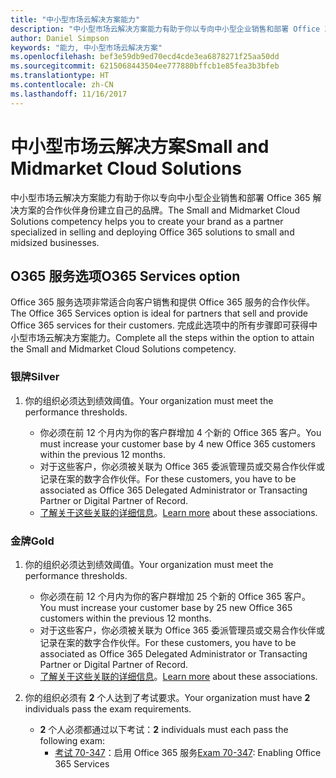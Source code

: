 ```yaml
---
title: "中小型市场云解决方案能力"
description: "中小型市场云解决方案能力有助于你以专向中小型企业销售和部署 Office 365 解决方案的合作伙伴身份建立自己的品牌。"
author: Daniel Simpson
keywords: "能力, 中小型市场云解决方案"
ms.openlocfilehash: bef3e59db9ed70ecd4cde3ea6878271f25aa50dd
ms.sourcegitcommit: 6215068443504ee777880bffcb1e85fea3b3bfeb
ms.translationtype: HT
ms.contentlocale: zh-CN
ms.lasthandoff: 11/16/2017
---
```

# <a name="small-and-midmarket-cloud-solutions"></a><span data-ttu-id="c2de2-104">中小型市场云解决方案</span><span class="sxs-lookup"><span data-stu-id="c2de2-104">Small and Midmarket Cloud Solutions</span></span> 
<span data-ttu-id="c2de2-105">中小型市场云解决方案能力有助于你以专向中小型企业销售和部署 Office 365 解决方案的合作伙伴身份建立自己的品牌。</span><span class="sxs-lookup"><span data-stu-id="c2de2-105">The Small and Midmarket Cloud Solutions competency helps you to create your brand as a partner specialized in selling and deploying Office 365 solutions to small and midsized businesses.</span></span>

## <a name="o365-services-option"></a><span data-ttu-id="c2de2-106">O365 服务选项</span><span class="sxs-lookup"><span data-stu-id="c2de2-106">O365 Services option</span></span>
<span data-ttu-id="c2de2-107">Office 365 服务选项非常适合向客户销售和提供 Office 365 服务的合作伙伴。</span><span class="sxs-lookup"><span data-stu-id="c2de2-107">The Office 365 Services option is ideal for partners that sell and provide Office 365 services for their customers.</span></span> <span data-ttu-id="c2de2-108">完成此选项中的所有步骤即可获得中小型市场云解决方案能力。</span><span class="sxs-lookup"><span data-stu-id="c2de2-108">Complete all the steps within the option to attain the Small and Midmarket Cloud Solutions competency.</span></span>

### <a name="silver"></a><span data-ttu-id="c2de2-109">银牌</span><span class="sxs-lookup"><span data-stu-id="c2de2-109">Silver</span></span>
1. <span data-ttu-id="c2de2-110">你的组织必须达到绩效阈值。</span><span class="sxs-lookup"><span data-stu-id="c2de2-110">Your organization must meet the performance thresholds.</span></span>
    
    - <span data-ttu-id="c2de2-111">你必须在前 12 个月内为你的客户群增加 4 个新的 Office 365 客户。</span><span class="sxs-lookup"><span data-stu-id="c2de2-111">You must increase your customer base by 4 new Office 365 customers within the previous 12 months.</span></span>
    - <span data-ttu-id="c2de2-112">对于这些客户，你必须被关联为 Office 365 委派管理员或交易合作伙伴或记录在案的数字合作伙伴。</span><span class="sxs-lookup"><span data-stu-id="c2de2-112">For these customers, you have to be associated as Office 365 Delegated Administrator or Transacting Partner or Digital Partner of Record.</span></span>
    - <span data-ttu-id="c2de2-113">[了解关于这些关联的详细信息](https://partner.microsoft.com/en-us/membership/digital-partner-of-record)。</span><span class="sxs-lookup"><span data-stu-id="c2de2-113">[Learn more](https://partner.microsoft.com/en-us/membership/digital-partner-of-record) about these associations.</span></span>

### <a name="gold"></a><span data-ttu-id="c2de2-114">金牌</span><span class="sxs-lookup"><span data-stu-id="c2de2-114">Gold</span></span>
1. <span data-ttu-id="c2de2-115">你的组织必须达到绩效阈值。</span><span class="sxs-lookup"><span data-stu-id="c2de2-115">Your organization must meet the performance thresholds.</span></span>

    - <span data-ttu-id="c2de2-116">你必须在前 12 个月内为你的客户群增加 25 个新的 Office 365 客户。</span><span class="sxs-lookup"><span data-stu-id="c2de2-116">You must increase your customer base by 25 new Office 365 customers within the previous 12 months.</span></span>
    - <span data-ttu-id="c2de2-117">对于这些客户，你必须被关联为 Office 365 委派管理员或交易合作伙伴或记录在案的数字合作伙伴。</span><span class="sxs-lookup"><span data-stu-id="c2de2-117">For these customers, you have to be associated as Office 365 Delegated Administrator or Transacting Partner or Digital Partner of Record.</span></span>
    - <span data-ttu-id="c2de2-118">[了解关于这些关联的详细信息](https://partner.microsoft.com/en-us/membership/digital-partner-of-record)。</span><span class="sxs-lookup"><span data-stu-id="c2de2-118">[Learn more](https://partner.microsoft.com/en-us/membership/digital-partner-of-record) about these associations.</span></span>  
  
2. <span data-ttu-id="c2de2-119">你的组织必须有 **2** 个人达到了考试要求。</span><span class="sxs-lookup"><span data-stu-id="c2de2-119">Your organization must have **2** individuals pass the exam requirements.</span></span>

    - <span data-ttu-id="c2de2-120">**2** 个人必须都通过以下考试：</span><span class="sxs-lookup"><span data-stu-id="c2de2-120">**2** individuals must each pass the following exam:</span></span>
        - <span data-ttu-id="c2de2-121">[考试 70-347](https://www.microsoft.com/en-us/learning/exam-70-347.aspx)：启用 Office 365 服务</span><span class="sxs-lookup"><span data-stu-id="c2de2-121">[Exam 70-347](https://www.microsoft.com/en-us/learning/exam-70-347.aspx): Enabling Office 365 Services</span></span>
